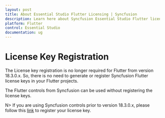 ```yaml
---
layout: post
title: About Essential Studio Flutter Licensing | Syncfusion
description: Learn here about Syncfusion Essential Studio Flutter license key, how to generate the license key, how to register the license key, and more details.
platform: Flutter
control: Essential Studio
documentation: ug
---
```



# License Key Registration

The License key registration is no longer required for Flutter from version 18.3.0.x. So, there is no need to generate or register Syncfusion Flutter license keys in your Flutter projects. 

The Flutter controls from Syncfusion can be used without registering the license keys.

N> If you are using Syncfusion controls prior to version 18.3.0.x, please follow this [link](https://help.syncfusion.com/common/essential-studio/licensing/license-key#flutter) to register your license key.